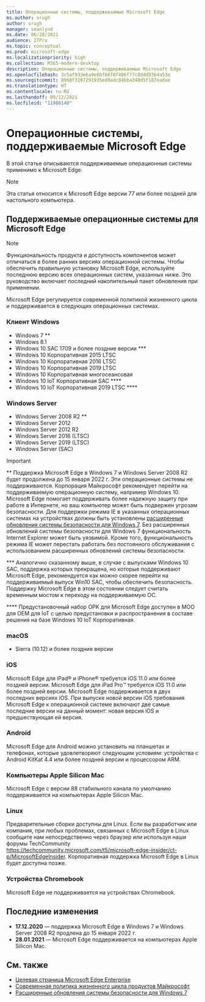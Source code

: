 ```yaml
---
title: Операционные системы, поддерживаемые Microsoft Edge
ms.author: srugh
author: srugh
manager: seanlynd
ms.date: 06/28/2021
audience: ITPro
ms.topic: conceptual
ms.prod: microsoft-edge
ms.localizationpriority: high
ms.collection: M365-modern-desktop
description: Операционные системы, поддерживаемые Microsoft Edge
ms.openlocfilehash: 3c5af933e6a9e6bf66f0f486f77c8ddd9364a53e
ms.sourcegitcommit: 8968f3107291935ed9adc84bba348d5f187eadae
ms.translationtype: HT
ms.contentlocale: ru-RU
ms.lasthandoff: 09/12/2021
ms.locfileid: "11980140"
---
```

# <a name="microsoft-edge-supported-operating-systems"></a>Операционные системы, поддерживаемые Microsoft Edge

В этой статье описываются поддерживаемые операционные системы применимо к Microsoft Edge.

> [!NOTE]
> Эта статья относится к Microsoft Edge версии 77 или более поздней для настольного компьютера.

## <a name="supported-operating-systems-for-microsoft-edge"></a>Поддерживаемые операционные системы для Microsoft Edge

> [!NOTE]
> Функциональность продукта и доступность компонентов может отличаться в более ранних версиях операционной системы. Чтобы обеспечить правильную установку Microsoft Edge, используйте последнюю версию всех операционных систем, указанных ниже. Это руководство включает последний накопительный пакет обновления при применении.


Microsoft Edge регулируется современной политикой жизненного цикла и поддерживается в следующих операционных системах.

### <a name="windows-client"></a>Клиент Windows

- Windows 7 **
- Windows 8.1
- Windows 10 SAC 1709 и более поздние версии ***
- Windows 10 Корпоративная 2015 LTSC
- Windows 10 Корпоративная 2016 LTSC
- Windows 10 Корпоративная 2019 LTSC
- Windows 10 Корпоративная многосеансовая
- Windows 10 IoT Корпоративная SAC ****
- Windows 10 IoT Корпоративная 2019 LTSC ****

### <a name="windows-server"></a>Windows Server

- Windows Server 2008 R2 **
- Windows Server 2012
- Windows Server 2012 R2
- Windows Server 2016 (LTSC)
- Windows Server 2019 (LTSC)
- Windows Server (SAC)

> [!IMPORTANT]
> ** Поддержка Microsoft Edge в Windows 7 и Windows Server 2008 R2 будет продолжена до 15 января 2022 г. Эти операционные системы не поддерживаются. Корпорация Майкрософт рекомендует перейти на поддерживаемую операционную систему, например Windows 10. Microsoft Edge помогает поддерживать более надежную защиту при работе в Интернете, но ваш компьютер может быть подвержен угрозам безопасности. Для поддержки режима IE в указанных операционных системах на устройствах должны быть установлены [расширенные обновления системы безопасности для Windows 7](https://support.microsoft.com/help/4527878/faq-about-extended-security-updates-for-windows-7). Без расширенных обновлений системы безопасности для Windows 7 функциональность Internet Explorer может быть уязвимой. Кроме того, функциональность режима IE может перестать работать без постоянного обслуживания с использованием расширенных обновлений системы безопасности.  
>
> *** Аналогично сказанному выше, в случае с выпусками Windows 10 SAC, поддержка которых прекращена, но которые поддерживают Microsoft Edge, рекомендуется как можно скорее перейти на поддерживаемый выпуск Win10 SAC, чтобы обеспечить безопасность. Поддержку Microsoft Edge в этом состоянии следует считать временным мостом к переходу на поддерживаемую ОС.
>
> **** Предустановочный набор OPK для Microsoft Edge доступен в MOO для OEM для IoT с целью предустановки и распространения в составе решения на базе Windows 10 IoT Корпоративная.

### <a name="macos"></a>macOS

- Sierra (10.12) и более поздние версии

### <a name="ios"></a>iOS

Microsoft Edge для iPad&reg; и iPhone&reg; требуется iOS 11.0 или более поздней версии. Microsoft Edge для iPad Pro&trade; требуется iOS 11.0 или более поздней версии. Microsoft Edge поддерживается в двух последних версиях iOS. При выпуске новой версии iOS требования Microsoft Edge к операционной системе включают две самые последние версии на данный момент: новая версия iOS и предшествующая ей версия.

### <a name="android"></a>Android

Microsoft Edge для Android можно установить на планшетах и телефонах, которые удовлетворяют следующим условиям: устройства с Android KitKat 4.4 или более поздней версии и процессором ARM.

### <a name="apple-silicon-macs"></a>Компьютеры Apple Silicon Mac

Microsoft Edge с версии 88 стабильного канала по умолчанию поддерживается на компьютерах Apple Silicon Mac.

### <a name="linux"></a>Linux

Предварительные сборки доступны для Linux. Если вы разработчик или компания, при любых проблемах, связанных с Microsoft Edge в Linux сообщите нам непосредственно через браузер или используя наши форумы TechCommunity https://techcommunity.microsoft.com/t5/microsoft-edge-insider/ct-p/MicrosoftEdgeInsider. Корпоративная поддержка Microsoft Edge в Linux будет доступна позже.

### <a name="chromebooks"></a>Устройства Chromebook

Microsoft Edge не поддерживается на устройствах Chromebook.

## <a name="recent-changes"></a>Последние изменения

- **17.12.2020** — поддержка Microsoft Edge в Windows 7 и Windows Server 2008 R2 продлена до 15 января 2022 г.
- **28.01.2021** — Microsoft Edge поддерживается на компьютерах Apple Silicon Mac.

## <a name="see-also"></a>См. также

- [Целевая страница Microsoft Edge Enterprise](https://aka.ms/EdgeEnterprise)
- [Современная политика жизненного цикла продуктов Майкрософт](https://support.microsoft.com/help/30881/modern-lifecycle-policy)
- [Расширенные обновления системы безопасности для Windows 7](https://support.microsoft.com/help/4527878/faq-about-extended-security-updates-for-windows-7)
